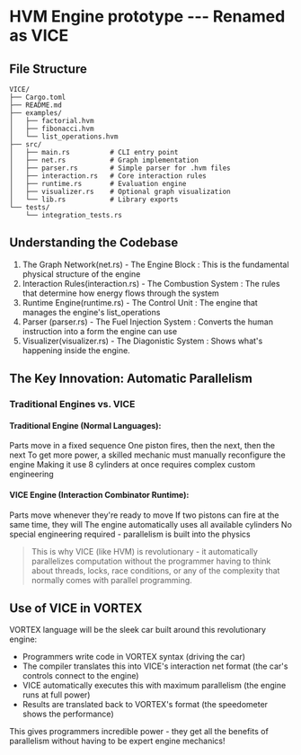 # HVM Engine prototype ---  Renamed as VICE

## File Structure
```
VICE/
├── Cargo.toml
├── README.md
├── examples/
│   ├── factorial.hvm
│   ├── fibonacci.hvm
│   └── list_operations.hvm
├── src/
│   ├── main.rs          # CLI entry point
│   ├── net.rs           # Graph implementation
│   ├── parser.rs        # Simple parser for .hvm files
│   ├── interaction.rs   # Core interaction rules
│   ├── runtime.rs       # Evaluation engine
│   ├── visualizer.rs    # Optional graph visualization
│   └── lib.rs           # Library exports
└── tests/
    └── integration_tests.rs
```

## Understanding the Codebase

1. The Graph Network(net.rs) - The Engine Block :
  This is the fundamental physical structure of the engine
2. Interaction Rules(interaction.rs) - The Combustion System :
  The rules that determine how energy flows through the system
3. Runtime Engine(runtime.rs) - The Control Unit :
  The engine that manages the engine's list_operations
4. Parser (parser.rs) - The Fuel Injection System :
  Converts the human instruction into a form the engine can use
5. Visualizer(visualizer.rs) - The Diagonistic System :
  Shows what's happening inside the engine.

## The Key Innovation: Automatic Parallelism
### Traditional Engines vs. VICE

#### Traditional Engine (Normal Languages):
  Parts move in a fixed sequence
  One piston fires, then the next, then the next
  To get more power, a skilled mechanic must manually reconfigure the engine
  Making it use 8 cylinders at once requires complex custom engineering

#### VICE Engine (Interaction Combinator Runtime):
  Parts move whenever they're ready to move
  If two pistons can fire at the same time, they will
  The engine automatically uses all available cylinders
  No special engineering required - parallelism is built into the physics

> This is why VICE (like HVM) is revolutionary - it automatically parallelizes computation without the programmer having to think about threads, locks, race conditions, or any of the complexity that normally comes with parallel programming.

## Use of VICE in VORTEX

VORTEX language will be the sleek car built around this revolutionary engine:

  -  Programmers write code in VORTEX syntax (driving the car)
  -  The compiler translates this into VICE's interaction net format (the car's controls connect to the engine)
  - VICE automatically executes this with maximum parallelism (the engine runs at full power)
  -  Results are translated back to VORTEX's format (the speedometer shows the performance)

This gives programmers incredible power - they get all the benefits of parallelism without having to be expert engine mechanics!
